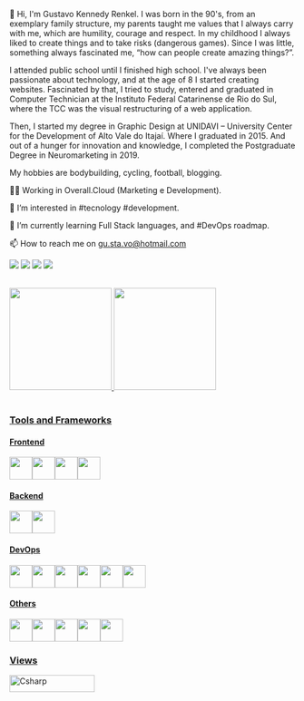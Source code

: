 👋 Hi, I'm Gustavo Kennedy Renkel. I was born in the 90's, from an exemplary family structure, my parents taught me values ​​that I always carry with me, which are humility, courage and respect. In my childhood I always liked to create things and to take risks (dangerous games). Since I was little, something always fascinated me, “how can people create amazing things?”.

I attended public school until I finished high school. I've always been passionate about technology, and at the age of 8 I started creating websites. Fascinated by that, I tried to study, entered and graduated in Computer Technician at the Instituto Federal Catarinense de Rio do Sul, where the TCC was the visual restructuring of a web application.

Then, I started my degree in Graphic Design at UNIDAVI – University Center for the Development of Alto Vale do Itajaí. Where I graduated in 2015. And out of a hunger for innovation and knowledge, I completed the Postgraduate Degree in Neuromarketing in 2019.

My hobbies are bodybuilding, cycling, football, blogging.

👨‍💻 Working in Overall.Cloud (Marketing e Development).

👀 I’m interested in #tecnology #development.

🌱 I’m currently learning Full Stack languages, and #DevOps roadmap.

📫 How to reach me on gu.sta.vo@hotmail.com

 <div>   

 <a href="https://discord.com/users/8233" target="_blank"><img src="https://img.shields.io/badge/Discord-7289DA?style=for-the-badge&logo=discord&logoColor=white"    target="_blank"></a> <a href="mailto:gu.sta.vo@hotmail.com"><img src="https://img.shields.io/badge/Microsoft_Outlook-0078D4?style=for-the-badge&logo=microsoft-outlook&logoColor=white" target="_blank"></a> <a href="https://www.linkedin.com/in/gustavokennedy/" target="_blank"><img src="https://img.shields.io/badge/-LinkedIn-%230077B5?style=for-the-badge&logo=linkedin&logoColor=white" target="_blank"></a> <a href="https://api.whatsapp.com/send?phone=5547991423831" target="_blank"><img src="https://img.shields.io/badge/WhatsApp-25D366?style=for-the-badge&logo=whatsapp&logoColor=white">
                             
 <br>

<div>

 <a href="https://github.com/gustavokennedy/">

 <img height="180em" src="https://github-readme-stats.vercel.app/api?username=gustavokennedy&show_icons=true&theme=dark&include_all_commits=true&count_private=true"/>

 <img height="180em" src="https://github-readme-stats.vercel.app/api/top-langs/?username=gustavokennedy&layout=compact&langs_count=7&theme=dark"/>

</div> <br>

### Tools and Frameworks

#### Frontend
<img src="https://cdn.jsdelivr.net/npm/devicons@1.8.0/!SVG/javascript_1.svg" width="40" height="40"/><img src="https://cdn.jsdelivr.net/npm/devicons@1.8.0/!SVG/react.svg" width="40" height="40"/><img src="https://cdn.jsdelivr.net/npm/devicons@1.8.0/!SVG/npm.svg" width="40" height="40"/><img src="https://cdn.jsdelivr.net/npm/devicons@1.8.0/!SVG/css3_full.svg" width="40" height="40"/>

#### Backend
<img src="https://cdn.jsdelivr.net/npm/devicons@1.8.0/!SVG/nodejs.svg" width="40" height="40"/><img src="https://cdn.jsdelivr.net/npm/devicons@1.8.0/!SVG/mysql.svg" width="40" height="40"/>

#### DevOps
<img src="https://cdn.jsdelivr.net/npm/devicons@1.8.0/!SVG/linux.svg" width="40" height="40"/><img src="https://cdn.jsdelivr.net/npm/devicons@1.8.0/!SVG/aws.svg" width="40" height="40"/><img src="https://cdn.jsdelivr.net/npm/devicons@1.8.0/!SVG/nginx.svg" width="40" height="40"/><img src="https://cdn.jsdelivr.net/npm/devicons@1.8.0/!SVG/terminal.svg" width="40" height="40"/><img src="https://cdn.jsdelivr.net/npm/devicons@1.8.0/!SVG/docker.svg" width="40" height="40"/><img src="https://cdn.jsdelivr.net/npm/devicons@1.8.0/!SVG/ubuntu.svg" width="40" height="40"/>

#### Others
<img src="https://cdn.jsdelivr.net/npm/devicons@1.8.0/!SVG/github_full.svg" width="40" height="40"/><img src="https://cdn.jsdelivr.net/npm/devicons@1.8.0/!SVG/git.svg" width="40" height="40"/><img src="https://cdn.jsdelivr.net/npm/devicons@1.8.0/!SVG/google_analytics.svg" width="40" height="40"/><img src="https://cdn.jsdelivr.net/npm/devicons@1.8.0/!SVG/wordpress.svg" width="40" height="40"/><img src="https://cdn.jsdelivr.net/npm/devicons@1.8.0/!SVG/visualstudio.svg" width="40" height="40"/>
 
### Views 
 <div>

  <img align="center" alt="Csharp" height="30" width="150" src="https://komarev.com/ghpvc/?username=gustavokennedy&color=green" alt="gustavokennedy" /> <br>

 </div>  
